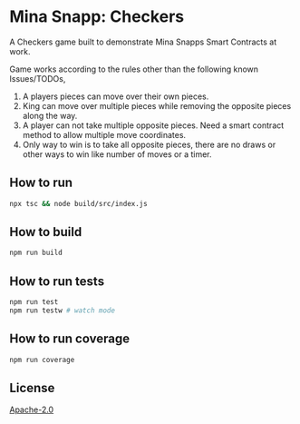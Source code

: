 # Mina Snapp: Checkers

A Checkers game built to demonstrate Mina Snapps Smart Contracts at work.

Game works according to the rules other than the following known Issues/TODOs,

1. A players pieces can move over their own pieces.
2. King can move over multiple pieces while removing the opposite pieces along the way.
3. A player can not take multiple opposite pieces. Need a smart contract method to allow multiple move coordinates.
4. Only way to win is to take all opposite pieces, there are no draws or other ways to win like number of moves or a timer.

## How to run

```sh
npx tsc && node build/src/index.js
```

## How to build

```sh
npm run build
```

## How to run tests

```sh
npm run test
npm run testw # watch mode
```

## How to run coverage

```sh
npm run coverage
```

## License

[Apache-2.0](LICENSE)
